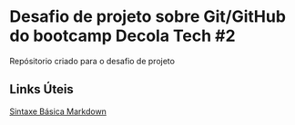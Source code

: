 # Desafio de projeto sobre Git/GitHub do bootcamp Decola Tech #2
Repósitorio criado para o desafio de projeto

## Links Úteis
[Sintaxe Básica Markdown](https://www.markdownguide.org/basic-syntax/)
